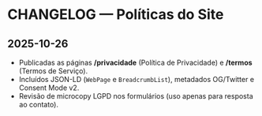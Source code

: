 # CHANGELOG — Políticas do Site
## 2025-10-26
- Publicadas as páginas **/privacidade** (Política de Privacidade) e **/termos** (Termos de Serviço).
- Incluídos JSON-LD (`WebPage` e `BreadcrumbList`), metadados OG/Twitter e Consent Mode v2.
- Revisão de microcopy LGPD nos formulários (uso apenas para resposta ao contato).

